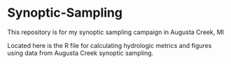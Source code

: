 # Synoptic-Sampling
This repository is for my synoptic sampling campaign in Augusta Creek, MI

Located here is the R file for calculating hydrologic metrics and figures using data from Augusta Creek synoptic sampling.
